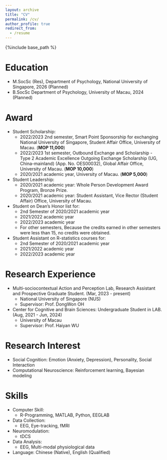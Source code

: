 ```yaml
---
layout: archive
title: "CV"
permalink: /cv/
author_profile: true
redirect_from:
  - /resume
---
```


{%include base_path %}

Education
======
* M.SocSc (Res), Department of Psychology, National University of Singapore, 2026 (Planned)
* B.SocSc Department of Psychology, University of Macau, 2024 (Planned)

Award
======
* Student Scholarship:
  * 2022/2023 2nd semester, Smart Point Sponsorship for exchanging National University of Singapore, Student Affair Office, University of Macau. (**MOP 11,000**)
  * 2022/2023 1st semester, Outbound Exchange and Scholarship - Type 2 Academic Excellence Outgoing Exchange Scholarship (UG, China-mainland) (App. No. OES00032), Global Affair Office, University of Macau. (**MOP 10,000**)     
  * 2020/2021 academic year, University of Macau. (**MOP 5,000**)
* Student Leadership:
  * 2020/2021 academic year: Whole Person Development Award Program, Bronze Prize.
  * 2020/2021 academic year: Student Assistant, Vice Rector (Student Affair) Office, University of Macau.
* Student on Dean’s Honor list for:
  * 2nd Semester of 2020/2021 academic year
  * 2021/2022 academic year
  * 2022/2023 academic year
  * For other semesters, Because the credits earned in other semesters were less than 15, no credits were obtained.
* Student Assistant on R-statistics courses for:
  * 2nd Semester of 2020/2021 academic year
  * 2021/2022 academic year
  * 2022/2023 academic year
    
Research Experience
======
* Multi-sociocontextual Action and Perception Lab,  Research Assistant and Prospective Graduate Student. (Mar, 2023 - present)
  * National University of Singapore (NUS)
  * Supervisor: Prof. DongWon OH
* Center for Cognitive and Brain Sciences: Undergraduate Student in LAB. (Aug, 2021 - Jun, 2024)
  * University of Macau
  * Supervisor: Prof. Haiyan WU

Research Interest
======
* Social Cognition: Emotion (Anxiety, Depression), Personality, Social Interaction
* Computational Neuroscience: Reinforcement learning, Bayesian modeling

Skills
======
* Computer Skill:
  * R-Programming, MATLAB, Python, EEGLAB
* Data Collection:
  * EEG, Eye-tracking, fMRI
* Neuromodulation: 
  * tDCS
* Data Analysis: 
  * EEG, Multi-modal physiological data
* Language: Chinese (Native), English (Qualified)
